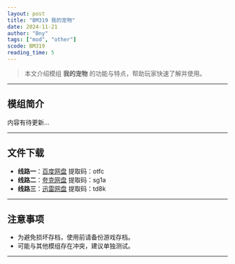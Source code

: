 ```yaml
---
layout: post
title: "BM319 我的宠物"
date: 2024-11-21
author: "Bny"
tags: ["mod", "other"]
scode: BM319
reading_time: 5
---
```


> 本文介绍模组 **我的宠物** 的功能与特点，帮助玩家快速了解并使用。

---

## 模组简介

内容有待更新...

---


## 文件下载
- **线路一**：[百度网盘](https://pan.baidu.com/s/1-jew_WNk-rUTaaprDTi3qA?pwd=otfc)  提取码：otfc  
- **线路二**：[夸克网盘](https://pan.quark.cn/s/619d9e373daa?pwd=sg1a)  提取码：sg1a  
- **线路三**：[迅雷网盘](https://pan.xunlei.com/s/VOCCbTsK1cNxT-ot__-kdJ13A1?pwd=td8k)  提取码：td8k  

---

## 注意事项
- 为避免损坏存档，使用前请备份游戏存档。
- 可能与其他模组存在冲突，建议单独测试。

---

